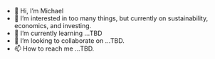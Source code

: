 - 👋 Hi, I’m Michael
- 👀 I’m interested in too many things, but currently on sustainability, economics, and investing.
- 🌱 I’m currently learning ...TBD
- 💞️ I’m looking to collaborate on ...TBD.
- 📫 How to reach me ...TBD.

<!---
mxylu/mxylu is a ✨ special ✨ repository because its `README.md` (this file) appears on your GitHub profile.
You can click the Preview link to take a look at your changes.
--->
